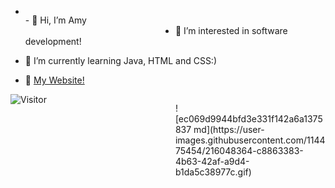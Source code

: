 


- <div>
  <p style="float:left; width:50%">
    - 👋 Hi, I’m Amy
- 👀 I’m interested in software development! 
- 🌱 I’m currently learning Java, HTML and CSS:)
- 💞️ [My Website!](https://www.jaxxsox.com) </p>
  
  <p style="float:right; width:50%">![ec069d9944bfd3e331f142a6a1375837 md](https://user-images.githubusercontent.com/114475454/216048364-c8863383-4b63-42af-a9d4-b1da5c38977c.gif)</p>
</div>

![Visitor](https://visitor-badge.laobi.icu/badge?page_id=Amyol04.School-work)
